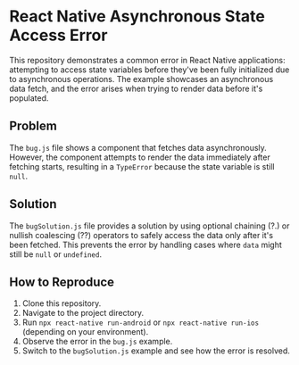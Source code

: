 # React Native Asynchronous State Access Error

This repository demonstrates a common error in React Native applications: attempting to access state variables before they've been fully initialized due to asynchronous operations.  The example showcases an asynchronous data fetch, and the error arises when trying to render data before it's populated.

## Problem

The `bug.js` file shows a component that fetches data asynchronously.  However, the component attempts to render the data immediately after fetching starts, resulting in a `TypeError` because the state variable is still `null`.

## Solution

The `bugSolution.js` file provides a solution by using optional chaining (?.) or nullish coalescing (??) operators to safely access the data only after it's been fetched.  This prevents the error by handling cases where `data` might still be `null` or `undefined`.

## How to Reproduce

1. Clone this repository.
2. Navigate to the project directory.
3. Run `npx react-native run-android` or `npx react-native run-ios` (depending on your environment).
4. Observe the error in the `bug.js` example.
5. Switch to the `bugSolution.js` example and see how the error is resolved.